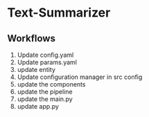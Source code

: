 # Text-Summarizer

## Workflows

1. Update config.yaml
2. Update params.yaml
3. update entity
4. Update configuration manager in src config 
5. update the components 
6. update the pipeline 
7. update the main.py 
8. update app.py